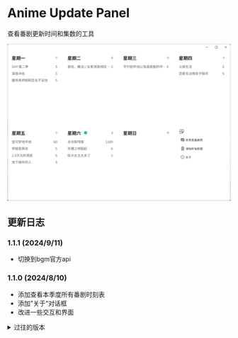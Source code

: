 # Anime Update Panel

查看番剧更新时间和集数的工具

![截图](demo/截图.png)

## 更新日志

### 1.1.1 (2024/9/11)
- 切换到bgm官方api

### 1.1.0 (2024/8/10)
- 添加查看本季度所有番剧时刻表
- 添加”关于“对话框
- 改进一些交互和界面

<details>
<summary>过往的版本</summary>

### 1.0.6
- 解决Windows下图标模糊的问题

### 1.0.5
- 添加右键菜单
- 重构删除逻辑

### 1.0.4
- 改进字体样式
- 修改Windows语言识别
- 缩小了软件体积

### 1.0.3
- 更新版权信息
- 更新依赖包以兼容新版本Flutter
- 修改Windows识别的程序信息

### 1.0.2
- 迁移到Flutter3

### 1.0.1
- 修复退出之后没有保存的问题
- 添加macOS本地化语言

### 1.0.0
- 第一个版本

</details>